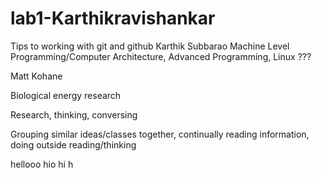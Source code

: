 # lab1-Karthikravishankar
Tips to working with git and github
Karthik Subbarao
Machine Level Programming/Computer Architecture, Advanced Programming, Linux
???

Matt Kohane

Biological energy research

Research, thinking, conversing

Grouping similar ideas/classes together, continually reading information, doing outside reading/thinking

hellooo
hio
hi
h
